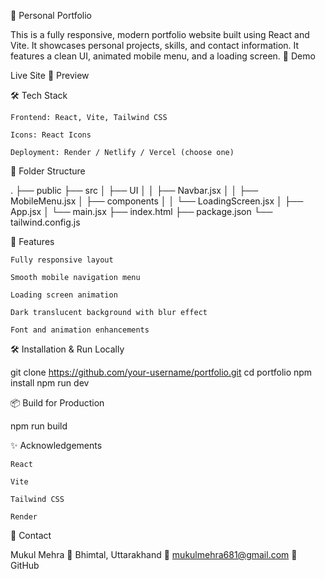 💼 Personal Portfolio

This is a fully responsive, modern portfolio website built using React and Vite. It showcases personal projects, skills, and contact information. It features a clean UI, animated mobile menu, and a loading screen.
🚀 Demo

Live Site
📸 Preview

<!-- Add a real image or comment out if unavailable -->
🛠️ Tech Stack

    Frontend: React, Vite, Tailwind CSS

    Icons: React Icons

    Deployment: Render / Netlify / Vercel (choose one)

📂 Folder Structure

.
├── public
├── src
│   ├── UI
│   │   ├── Navbar.jsx
│   │   ├── MobileMenu.jsx
│   ├── components
│   │   └── LoadingScreen.jsx
│   ├── App.jsx
│   └── main.jsx
├── index.html
├── package.json
└── tailwind.config.js

🧩 Features

    Fully responsive layout

    Smooth mobile navigation menu

    Loading screen animation

    Dark translucent background with blur effect

    Font and animation enhancements

🛠️ Installation & Run Locally

git clone https://github.com/your-username/portfolio.git
cd portfolio
npm install
npm run dev

📦 Build for Production

npm run build

✨ Acknowledgements

    React

    Vite

    Tailwind CSS

    Render

📧 Contact

Mukul Mehra
📍 Bhimtal, Uttarakhand
📧 mukulmehra681@gmail.com
🔗 GitHub
